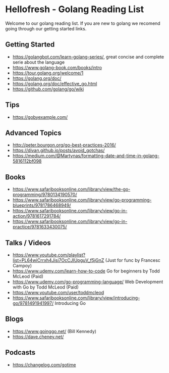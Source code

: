 # Hellofresh - Golang Reading List

Welcome to our golang reading list. If you are new to golang we recomend going through our getting started links.

## Getting Started
- https://golangbot.com/learn-golang-series/, great concise and complete serie about the language
- https://www.golang-book.com/books/intro
- https://tour.golang.org/welcome/1
- https://golang.org/doc/
- https://golang.org/doc/effective_go.html
- https://github.com/golang/go/wiki

## Tips
- https://gobyexample.com/

## Advanced Topics
- http://peter.bourgon.org/go-best-practices-2016/
- https://divan.github.io/posts/avoid_gotchas/
- https://medium.com/@Martynas/formatting-date-and-time-in-golang-5816112bf098

## Books
- https://www.safaribooksonline.com/library/view/the-go-programming/9780134190570/
- https://www.safaribooksonline.com/library/view/go-programming-blueprints/9781786468949/
- https://www.safaribooksonline.com/library/view/go-in-action/9781617291784/
- https://www.safaribooksonline.com/library/view/go-in-practice/9781633430075/

## Talks / Videos
- https://www.youtube.com/playlist?list=PL64wiCrrxh4Jisi7OcCJIUpguV_f5jGnZ (Just for func by Francesc Campoy)
- https://www.udemy.com/learn-how-to-code Go for beginners by Todd McLeod  (Paid)
- https://www.udemy.com/go-programming-language/ Web Development with Go by Todd McLeod (Paid)
- https://www.youtube.com/user/toddmcleod
- https://www.safaribooksonline.com/library/view/introducing-go/9781491941997/ Introducing Go

## Blogs
- https://www.goinggo.net/ (Bill Kennedy)
- https://dave.cheney.net/

## Podcasts
- https://changelog.com/gotime
